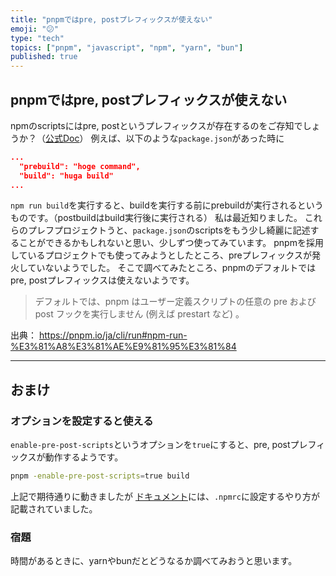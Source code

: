```yaml
---
title: "pnpmではpre, postプレフィックスが使えない"
emoji: "😕"
type: "tech"
topics: ["pnpm", "javascript", "npm", "yarn", "bun"]
published: true
---
```


## pnpmではpre, postプレフィックスが使えない
npmのscriptsにはpre, postというプレフィックスが存在するのをご存知でしょうか？（[公式Doc](https://docs.npmjs.com/cli/v10/using-npm/scripts#pre--post-scripts)）
例えば、以下のような`package.json`があった時に
```json
...
  "prebuild": "hoge command",
  "build": "huga build"
...
```
`npm run build`を実行すると、buildを実行する前にprebuildが実行されるというものです。（postbuildはbuild実行後に実行される）
私は最近知りました。
これらのプレフプロジェクトうと、`package.json`のscriptsをもう少し綺麗に記述することができるかもしれないと思い、少しずつ使ってみています。
pnpmを採用しているプロジェクトでも使ってみようとしたところ、preプレフィックスが発火していないようでした。
そこで調べてみたところ、pnpmのデフォルトではpre, postプレフィックスは使えないようです。
> デフォルトでは、pnpm はユーザー定義スクリプトの任意の pre および post フックを実行しません (例えば prestart など) 。

出典：
https://pnpm.io/ja/cli/run#npm-run-%E3%81%A8%E3%81%AE%E9%81%95%E3%81%84

---
## おまけ
### オプションを設定すると使える
`enable-pre-post-scripts`というオプションを`true`にすると、pre, postプレフィックスが動作するようです。
```bash
pnpm -enable-pre-post-scripts=true build
```
上記で期待通りに動きましたが
[ドキュメント](https://pnpm.io/ja/cli/run#enable-pre-post-scripts)には、`.npmrc`に設定するやり方が記載されていました。

### 宿題
時間があるときに、yarnやbunだとどうなるか調べてみおうと思います。